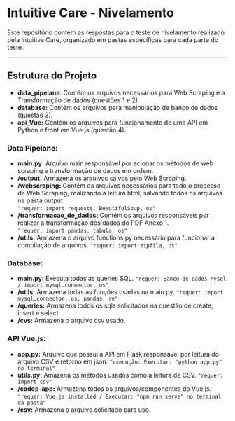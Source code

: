# Intuitive Care - Nivelamento

Este repositório contém as respostas para o teste de nivelamento realizado pela Intuitive Care, organizado em pastas específicas para cada parte do teste.

---

## Estrutura do Projeto

- **data_pipelane**: Contém os arquivos necessários para Web Scraping e a Transformação de dados (questões 1 e 2)
- **database:** Contém os arquivos para manipulação de banco de dados (questão 3).
- **api_Vue:** Contém os arquivos para funcionamento de uma API em Python e front em Vue.js (questão 4).


### Data Pipelane:
- **main.py:** Arquivo main responsável por acionar os métodos de web scraping e transformação de dados em ordem.  
- **/output:** Armazena os arquivos salvos pelo Web Scraping.  
- **/webscraping:** Contém os arquivos necessários para todo o processo de Web Scraping, realizando a leitura html, salvando todos os arquivos na pasta output.  
`"requer: import requests, BeautifulSoup, os"`  
- **/transformacao_de_dados:** Contém os arquivos responsáveis por realizar a transformação dos dados do PDF Anexo 1.  
`"requer: import pandas, tabula, os"`   
- **/utils:** Armazena o arquivo functions.py necessário para funcionar a compilação de arquivos.
`"requer: import zipfila, os"`  


### Database:
- **main.py:** Executa todas as queries SQL.
`"requer: Banco de dados Mysql / import mysql.connector, os"`
- **/utils:** Armazena todas as funções usadas na main.py.
`"requer: import mysql.connector, os, pandas, re"` 
- **/queries:** Armazena todos os sqls solicitados na questão de create, insert e select.  
- **/cvs:** Armazena o arquivo csv usado.


### API Vue.js:
- **app.py:** Arquivo que possui a API em Flask responsável por leitura do arquivo CSV e retorno em json.
`"execução: Executar: "python app.py" no terminal"`
- **utils.py:** Amazena os métodos usados como a leitura de CSV.
`"requer: import csv"`
- **/cadop-app:** Armazena todos os arquivos/componentes do Vue.js.
`"requer: Vue.js installed / Executar: "npm run serve" no terminal da pasta"`
- **/csv:** Armazena o arquivo solicitado para uso.  
